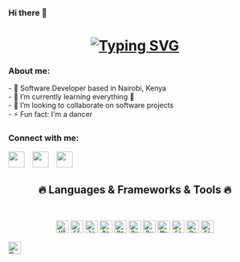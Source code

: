 ### Hi there 👋
<h1 align="center">
  <a href="https://git.io/typing-svg"><img src="https://readme-typing-svg.demolab.com?  font=Fira+Code&size=30&pause=1000&color=F73D61&center=true&vCenter=true&width=435&lines=Nice+to+see+you+👋;I'm+Maureen😊" alt="Typing SVG" />
  </a>
</h1>

<h3>About me:</h3>
- 🔭 Software Developer based in Nairobi, Kenya
<br>
- 🌱 I’m currently learning everything 🤣
<br>
- 👯 I’m looking to collaborate on software projects
<br>
- ⚡ Fun fact: I'm a dancer
<br>

<h3>Connect with me:</h3>
<a href="https://www.linkedin.com/in/maureen-njihia-9812931ab"><img height="32" width="32" src="https://cdn.simpleicons.org/linkedin/0A66C2" /></a>
 &nbsp;&nbsp;
<a href="mailto:developer.njihia@gmail.com"><img height="32" width="32" src="https://cdn.simpleicons.org/gmail/EA4335" /></a>
&nbsp;&nbsp;
<a href="https://twitter.com/Njihia413"><img height="32" width="32" src="https://cdn.simpleicons.org/twitter/1DA1F2" /></a>

<h2 align="center">🔥 Languages & Frameworks & Tools 🔥</h2><br>
<p align="center">
<code><img title="HTML5" height="25" src="https://github.com/iamkibeh/HalemoGPA/raw/main/images/html5.svg"></code>
<code><img title="CSS3" height="25" src="https://img.icons8.com/color/512/css3.png"></code>
<code><img title="Javascript" height="25" src="https://img.icons8.com/color/512/javascript.png"></code>
<code><img title="React" height="25" src="![image](https://github.com/Njihia413/Njihia413/assets/70540294/33bc4e18-9c95-4bc4-b36f-1d56a0518e13)
"></code>
<code><img title="Bootstrap" height="25" src="https://img.icons8.com/color/512/bootstrap.png"></code>
<code><img title="Ruby" height="25" src="https://img.icons8.com/color/512/ruby-programming-language.png"></code>
<code><img title="Ruby on Rails" height="25" src="https://img.icons8.com/windows/512/ruby-on-rails.png"></code>
<code><img title="MySQL" height="25" src="https://img.icons8.com/fluency/512/mysql-logo.png"></code>
<code><img title="Git" height="25" src="https://img.icons8.com/color/512/git.png"></code>
<code><img title="Python" height="25" src="![image](https://github.com/Njihia413/Njihia413/assets/70540294/126bfccb-2a77-4751-99c1-5c9f33df2b35)
"></code>
<code><img title="Figma" height="25" src="https://icons8.com/icon/512/figma.png"></code>
</p>
<img title="Python" height="25" src="https://github.com/Njihia413/Njihia413/assets/70540294/5d32bef0-3f0f-4b30-80d6-a846fcabc1e0">

<!--
**Njihia413/Njihia413** is a ✨ _special_ ✨ repository because its `README.md` (this file) appears on your GitHub profile.

Here are some ideas to get you started:


-->

